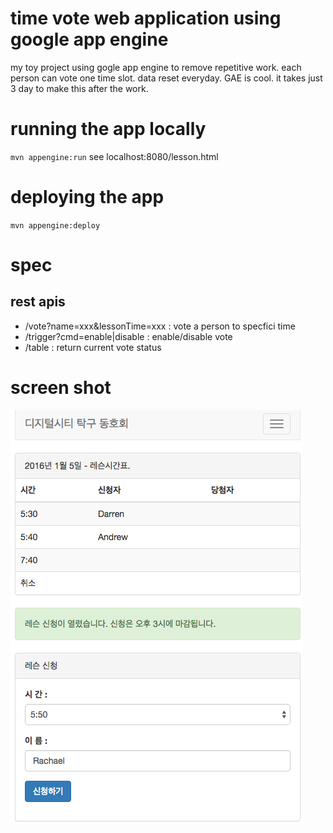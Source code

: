# time vote web application  using google app engine
my toy project using gogle app engine to remove repetitive work. each person can vote one time slot. data reset everyday. GAE is cool. it takes just 3 day to make this after the work.

# running the app locally
`mvn appengine:run`
see localhost:8080/lesson.html

# deploying the app
`mvn appengine:deploy`

# spec
## rest apis
* /vote?name=xxx&lessonTime=xxx : vote a person to specfici time
* /trigger?cmd=enable|disable : enable/disable vote
* /table  : return current vote status

# screen shot

![screen shot](./screenshot.png)

